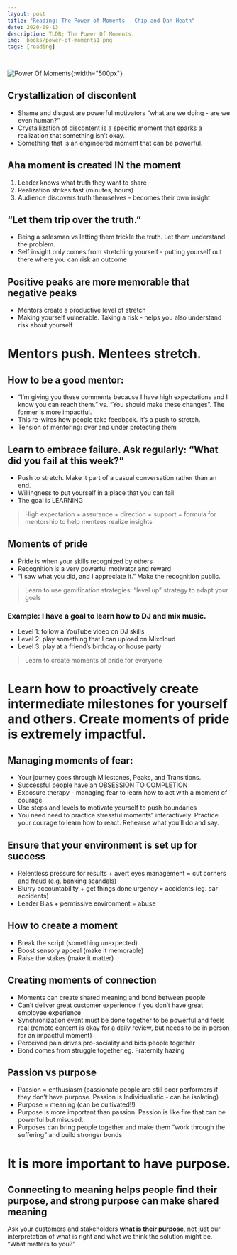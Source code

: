 ```yaml
---
layout: post
title: "Reading: The Power of Moments - Chip and Dan Heath"
date: 2020-09-13
description: TLDR; The Power Of Moments.
img:  books/power-of-moments1.png 
tags: [reading]

---
```


![Power Of Moments]({{site.baseurl}}/assets/img/books/power-of-moments2.png){:width="500px"}

## Crystallization of discontent

*   Shame and disgust are powerful motivators “what are we doing - are we even human?”
*   Crystallization of discontent is a specific moment that sparks a realization that something isn’t okay. 
*   Something that is an engineered moment that can be powerful. 


## Aha moment is created IN the moment 
1. Leader knows what truth they want to share
2. Realization strikes fast (minutes, hours)
3. Audience discovers truth themselves - becomes their own insight 


## “Let them trip over the truth.”
*   Being a salesman vs letting them trickle the truth. Let them understand the problem. 
*   Self insight only comes from stretching yourself - putting yourself out there where you can risk an outcome 


## Positive peaks are more memorable that negative peaks 
*   Mentors create a productive level of stretch 
*   Making yourself vulnerable. Taking a risk - helps you also understand risk about yourself 


# Mentors push. Mentees stretch. 

## How to be a good mentor:
*   “I’m giving you these comments because I have high expectations and I know you can reach them.” vs. “You should make these changes”. The former is more impactful.
*   This re-wires how people take feedback. It’s a push to stretch. 
*   Tension of mentoring: over and under protecting them 


## Learn to embrace failure. Ask regularly: “What did you fail at this week?”
*   Push to stretch. Make it part of a casual conversation rather than an end. 
*   Willingness to put yourself in a place that you can fail 
*   The goal is LEARNING 

> High expectation + assurance + direction + support = formula for mentorship to help mentees realize insights 

## Moments of pride

*   Pride is when your skills recognized by others
*   Recognition is a very powerful motivator and reward
*   “I saw what you did, and I appreciate it.” Make the recognition public. 

> Learn to use gamification strategies: “level up” strategy to adapt your goals 

### Example: I have a goal to learn how to DJ and mix music.
*   Level 1: follow a YouTube video on DJ skills
*   Level 2: play something that I can upload on Mixcloud 
*   Level 3: play at a friend’s birthday or house party

> Learn to create moments of pride for everyone

# Learn how to proactively create intermediate milestones for yourself and others. Create moments of pride is extremely impactful.

## Managing moments of fear:
*   Your journey goes through Milestones, Peaks, and Transitions. 
*   Successful people have an OBSESSION TO COMPLETION
*   Exposure therapy - managing fear to learn how to act with a moment of courage 
*   Use steps and levels to motivate yourself to push boundaries
*   You need need to practice stressful moments” interactively. Practice your courage to learn how to react. Rehearse what you’ll do and say. 


## Ensure that your environment is set up for success

*   Relentless pressure for results + avert eyes management = cut corners and fraud (e.g. banking scandals)
*   Blurry accountability + get things done urgency = accidents (eg. car accidents)
*   Leader Bias + permissive environment = abuse 

## How to create a moment
*   Break the script (something unexpected)
*   Boost sensory appeal (make it memorable)
*   Raise the stakes (make it matter)

## Creating moments of connection

*   Moments can create shared meaning and bond between people
*   Can’t deliver great customer experience if you don’t have great employee experience
*   Synchronization event must be done together to be powerful and feels real (remote content is okay for a daily review, but needs to be in person for an impactful moment)
*   Perceived pain drives pro-sociality and bids people together 
*   Bond comes from struggle together eg. Fraternity hazing

## Passion vs purpose

*   Passion = enthusiasm (passionate people are still poor performers if they don’t have purpose. Passion is Individualistic - can be isolating) 
*   Purpose = meaning (can be cultivated!!)
*   Purpose is more important than passion. Passion is like fire that can be powerful but misused. 
*   Purposes can bring people together and make them “work through the suffering” and build stronger bonds 

# It is more important to have purpose. 
## Connecting to meaning helps people find their purpose, and strong purpose can make shared meaning 

Ask your customers and stakeholders **what is their purpose**, not just our interpretation of what is right and what we think the solution might be. “What matters to you?” 
